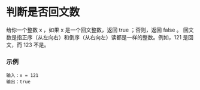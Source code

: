 # 判断是否回文数

给你一个整数 x ，如果 x 是一个回文整数，返回 true ；否则，返回 false 。
回文数是指正序（从左向右）和倒序（从右向左）读都是一样的整数。例如，121 是回文，而 123 不是。



### 示例
```
输入：x = 121
输出：true
```



[^]: 来源：力扣（LeetCode）链接：https://leetcode-cn.com/problems/palindrome-number著作权归领扣网络所有。商业转载请联系官方授权，非商业转载请注明出处。


